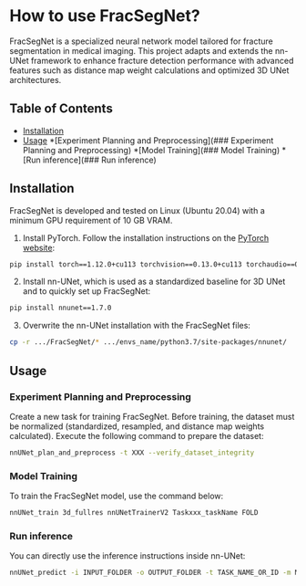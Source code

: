 # How to use FracSegNet?

FracSegNet is a specialized neural network model tailored for fracture segmentation in medical imaging. This project adapts and extends the nn-UNet framework to enhance fracture detection performance with advanced features such as distance map weight calculations and optimized 3D UNet architectures.

## Table of Contents
- [Installation](##installation)
- [Usage](##usage)
	*[Experiment Planning and Preprocessing](### Experiment Planning and Preprocessing)
	*[Model Training](### Model Training)
	*[Run inference](### Run inference)


## Installation

FracSegNet is developed and tested on Linux (Ubuntu 20.04) with a minimum GPU requirement of 10 GB VRAM.

1. Install PyTorch. Follow the installation instructions on the [PyTorch website](https://pytorch.org/get-started/locally/):
```bash
pip install torch==1.12.0+cu113 torchvision==0.13.0+cu113 torchaudio==0.12.0
```
2. Install nn-UNet, which is used as a standardized baseline for 3D UNet and to quickly set up FracSegNet:
```bash
pip install nnunet==1.7.0
```
3. Overwrite the nn-UNet installation with the FracSegNet files:
```bash
cp -r .../FracSegNet/* .../envs_name/python3.7/site-packages/nnunet/ 
```
## Usage
### Experiment Planning and Preprocessing
Create a new task for training FracSegNet. Before training, the dataset must be normalized (standardized, resampled, and distance map weights calculated). Execute the following command to prepare the dataset:
```bash
nnUNet_plan_and_preprocess -t XXX --verify_dataset_integrity
```
### Model Training
To train the FracSegNet model, use the command below:
```bash
nnUNet_train 3d_fullres nnUNetTrainerV2 Taskxxx_taskName FOLD
```
### Run inference
You can directly use the inference instructions inside nn-UNet:
```bash
nnUNet_predict -i INPUT_FOLDER -o OUTPUT_FOLDER -t TASK_NAME_OR_ID -m MODEL_FOLDER
```
